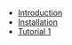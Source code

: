 * [Introduction](/)
* [Installation](installation/installation.md)
* [Tutorial 1](tutorial1/tutorial1.md)
